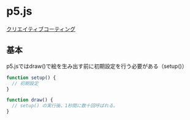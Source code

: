 # p5.js

[クリエイティブコーティング](https://zenn.dev/baroqueengine/books/a19140f2d9fc1a)

## 基本

p5.jsではdraw()で絵を生み出す前に初期設定を行う必要がある（setup()）

```js
function setup() {
  // 初期設定
}

function draw() {
  // setup() の実行後、1秒間に数十回呼ばれる。
}
```
